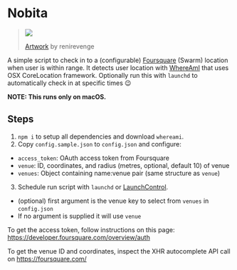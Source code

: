 Nobita
===

> ![](http://pre08.deviantart.net/2359/th/pre/f/2011/295/5/d/nobi_nobita_by_renirevenge-d4dn91h.jpg)
>
> [Artwork](http://renirevenge.deviantart.com/art/Nobi-Nobita-264784517) by renirevenge

A simple script to check in to a (configurable) [Foursquare](https://foursquare.com/) (Swarm) location when user is within range. It detects user location with [WhereAmI](https://github.com/robmathers/WhereAmI) that uses OSX CoreLocation framework. Optionally run this with `launchd` to automatically check in at specific times 😉

**NOTE: This runs only on macOS.**

Steps
---

1. `npm i` to setup all dependencies and download `whereami`.
2. Copy `config.sample.json` to `config.json` and configure:
  - `access_token`: OAuth access token from Foursquare
  - `venue`: ID, coordinates, and radius (metres, optional, default 10) of venue
  - `venues`: Object containing name:venue pair (same structure as `venue`)
3. Schedule run script with `launchd` or [LaunchControl](http://www.soma-zone.com/LaunchControl/).
  - (optional) first argument is the venue key to select from `venues` in `config.json`
  - If no argument is supplied it will use `venue`

To get the access token, follow instructions on this page: https://developer.foursquare.com/overview/auth

To get the venue ID and coordinates, inspect the XHR autocomplete API call on https://foursquare.com/

